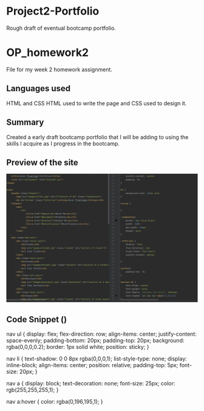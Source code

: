 # Project2-Portfolio
Rough draft of eventual bootcamp portfolio.
# OP_homework2
File for my week 2 homework assignment.
## Languages used 
HTML and CSS HTML used to write the page and CSS used to design it.
## Summary
Created a early draft bootcamp portfolio that I will be adding to using the skills I acquire as I progress in the bootcamp.
## Preview of the site
![image](homework2_snippet.png)
## Code Snippet ()
nav ul {
    display: flex;
    flex-direction: row;
    align-items: center;
    justify-content: space-evenly;
    padding-bottom: 20px;
    padding-top: 20px;
    background: rgba(0,0,0,0.2);
    border: 1px solid white;
    position: sticky;
}

nav li {
    text-shadow: 0 0 8px rgba(0,0,0,1);
    list-style-type: none;
    display: inline-block;
    align-items: center;
    position: relative;
    padding-top: 5px;
    font-size: 20px;
}

nav a {
    display: block;
    text-decoration: none;
    font-size: 25px;
    color: rgb(255,255,255,1);
}

nav a:hover {
    color: rgba(0,196,195,1);
}
